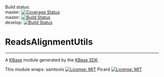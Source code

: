 Build status:<br>
master: [![Coverage Status](https://coveralls.io/repos/github/arfathpasha/ReadsAlignmentUtils/badge.svg?branch=travis)](https://coveralls.io/github/arfathpasha/ReadsAlignmentUtils?branch=travis)<br>
master:  [![Build Status](https://travis-ci.org/arfathpasha/ReadsAlignmentUtils.svg?branch=travis)](https://travis-ci.org/arfathpasha/ReadsAlignmentUtils)<br>
develop: [![Build Status](https://travis-ci.org/arfathpasha/ReadsAlignmentUtils.svg?branch=develop)](https://travis-ci.org/arfathpasha/ReadsAlignmentUtils)

# ReadsAlignmentUtils
---

A [KBase](https://kbase.us) module generated by the [KBase SDK](https://github.com/kbase/kb_sdk).


This module wraps:
samtools [![License: MIT](https://img.shields.io/badge/License-MIT-yellow.svg)](https://github.com/samtools/samtools/blob/develop/LICENSE)
Picard [![License: MIT](https://img.shields.io/badge/License-MIT-yellow.svg)](https://github.com/broadinstitute/picard/blob/master/LICENSE.txt)

